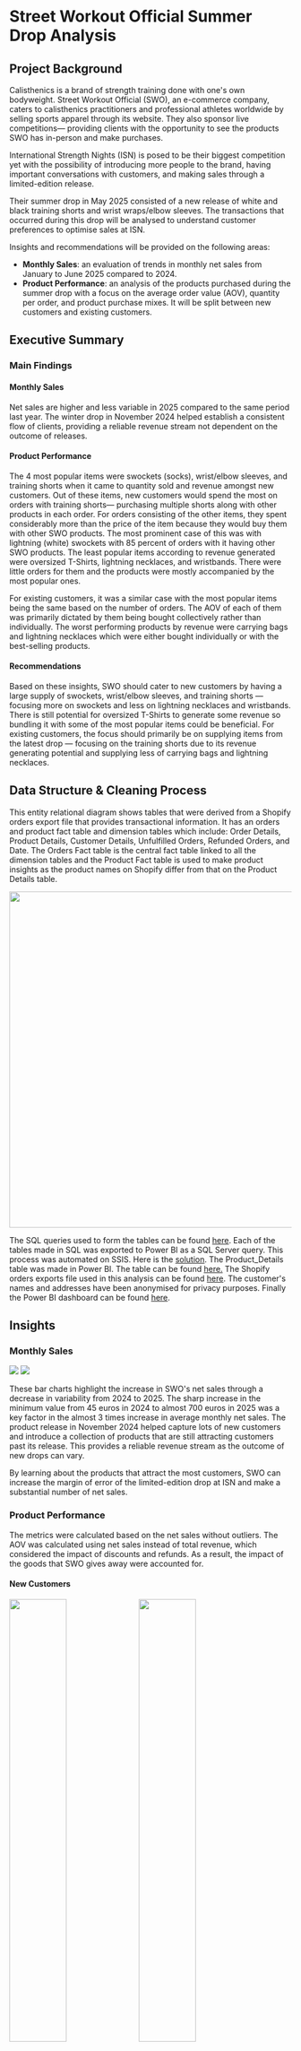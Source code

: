 # Street Workout Official Summer Drop Analysis

## Project Background
<p>Calisthenics is a brand of strength training done with one's own bodyweight. Street Workout Official (SWO), an e-commerce company, caters to calisthenics practitioners and professional athletes worldwide by selling sports apparel through its website. They also sponsor live competitions— providing clients with the opportunity to see the products SWO has in-person and make purchases.</p>

<p>International Strength Nights (ISN) is posed to be their biggest competition yet with the possibility of introducing more people to the brand, having important conversations with customers, and making sales through a limited-edition release.</p>

<p>Their summer drop in May 2025 consisted of a new release of white and black training shorts and wrist wraps/elbow sleeves. The transactions that occurred during this drop will be analysed to understand customer preferences to optimise sales at ISN.</p>


Insights and recommendations will be provided on the following areas:
- **Monthly Sales**: an evaluation of trends in monthly net sales from January to June 2025 compared to 2024.
- **Product Performance**: an analysis of the products purchased during the summer drop with a focus on the average order value (AOV), quantity per order, and product purchase mixes. It will be split between new customers and existing customers.


## Executive Summary

### Main Findings
#### Monthly Sales
Net sales are higher and less variable in 2025 compared to the same period last year. The winter drop in November 2024 helped establish a consistent flow of clients, providing a reliable revenue stream not dependent on the outcome of releases.

#### Product Performance
<p>The 4 most popular items were swockets (socks), wrist/elbow sleeves, and training shorts when it came to quantity sold and revenue amongst new customers. Out of these items, new customers would spend the most on orders with training shorts— purchasing multiple shorts along with other products in each order. For orders consisting of the other items, they spent considerably more than the price of the item because they would buy them with other SWO products. The most prominent case of this was with lightning (white) swockets with 85 percent of orders with it having other SWO products. The least popular items according to revenue generated were oversized T-Shirts, lightning necklaces, and wristbands. There were little orders for them and the products were mostly accompanied by the most popular ones.</p>

<p>For existing customers, it was a similar case with the most popular items being the same based on the number of orders. The AOV of each of them was primarily dictated by them being bought collectively rather than individually. The worst performing products by revenue were carrying bags and lightning necklaces which were either bought individually or with the best-selling products.</p>

#### Recommendations
<p>Based on these insights, SWO should cater to new customers by having a large supply of swockets, wrist/elbow sleeves, and training shorts — focusing more on swockets and less on lightning necklaces and wristbands. There is still potential for oversized T-Shirts to generate some revenue so bundling it with some of the most popular items could be beneficial. For existing customers, the focus should primarily be on supplying items from the latest drop — focusing on the training shorts due to its revenue generating potential and supplying less of carrying bags and lightning necklaces.</p>

## Data Structure & Cleaning Process
<p>This entity relational diagram shows tables that were derived from a Shopify orders export file that provides transactional information. It has an orders and product fact table and dimension tables which include: Order Details, Product Details, Customer Details, Unfulfilled Orders, Refunded Orders, and Date. The Orders Fact table is the central fact table linked to all the dimension tables and the Product Fact table is used to make product insights as the product names on Shopify differ from that on the Product Details table.</p>
<img src = "SWO ERD.png" width = 600 height = 600>

<p>The SQL queries used to form the tables can be found <a href = "Data-Cleaning-Procedure/SQL_Queries">here</a>. Each of the tables made in SQL was exported to Power BI as a SQL Server query. This process was automated on SSIS. Here is the <a href = "Data-Cleaning-Procedure/SSIS_Automation_Process/SWO_automated_ETL.sln">solution</a>. The Product_Details table was made in Power BI. The table can be found <a href = "Data-Cleaning-Procedure/Product_Details.csv">here.</a> The Shopify orders exports file used in this analysis can be found <a href = "Data-Cleaning-Procedure/orders_export_1.csv">here</a>. The customer's names and addresses have been anonymised for privacy purposes. Finally the Power BI dashboard can be found <a href = "Data-Cleaning-Procedure/ISN preparation analysis_portfolio.pbix">here</a>.</p>

## Insights
### Monthly Sales
<img src = "Charts/Monthly_Net_Sales2024.png">
<img src = "Charts/Monthly_Net_Sales2025.png">
<p>These bar charts highlight the increase in SWO's net sales through a decrease in variability from 2024 to 2025. The sharp increase in the minimum value from 45 euros in 2024 to almost 700 euros in 2025 was a key factor in the almost 3 times increase in average monthly net sales. The product release in November 2024 helped capture lots of new customers and introduce a collection of products that are still attracting customers past its release. This provides a reliable revenue stream as the outcome of new drops can vary.</p>

<p>By learning about the products that attract the most customers, SWO can increase the margin of error of the limited-edition drop at ISN and make a substantial number of net sales.</p>

### Product Performance
<p>The metrics were calculated based on the net sales without outliers. The AOV was calculated using net sales instead of total revenue, which considered the impact of discounts and refunds. As a result, the impact of the goods that SWO gives away were accounted for.</p>

#### New Customers
<p>
 <img src = "Charts/Quantity_Sold_New_Customers_Best_Products.png" style="width:45%; height:auto;">
 <img src = "Charts/Quantity_Sold_New_Customers_Worst_Products.png" style="width:45%; height:auto;">
</p>
<p>
 <img src = "Charts/Total_Revenue_New_Customers_Best_Products.png" style="width:45%; height:auto;">
 <img src = "Charts/Total_Revenue_New_Customers_Worst_Products.png" style="width:45%; height:auto;">
</p>

<p>The most popular items by both the quantity sold and revenue were swockets, wrist/elbow sleeves and training shorts. Those 4 items made for around 90 percent of total revenue and quantity. Darkness and lightning swockets, SWO's first products, are still attracting new customers, but the new training shorts are also playing a role in bringing them in.</p>

<p>The worst performing products by revenue were wristbands, necklaces and oversized T-Shirts. However, by quantity, they were rashguards, necklaces, and oversized T-shirts. The inclusion of the rashguard is interesting as it generated the most revenue during the winter drop. This underscores the impact of seasonal fluctuations in  demand. Considering the revenue generating potential of rashguards, only wristbands, necklaces and oversized T-Shirts will be covered.</p>

<p>Here are some notes on the different products. Products bought mainly with others were likely not purchased intentionally.</p>

- **Training Shorts**: orders with this product had the highest AOV of over 80 euros. The price of the item is the highest at 45 euros, positively skewing the AOV, but despite that, customers purchased more than just that item with around 70 percent of orders consisting of other items. A few of them bought multiple shorts as out of the 16 orders for the item, 6 of those consisted of both black and white shorts.
- **Swockets**: orders with lightning and darkness swockets had an AOV of almost 65 and 55 euros respectively. Lightning swockets were easily the best complementary item as almost 90 percent of orders with it contained other items. However, customers had the tendency to make more purchases of darkness swockets on their own with the proportion being the lowest of the most popular items at 60 percent. As a result, the AOV for darkness swockets was primarily dictated by customers buying it in multiples with there being 5 orders consisting of multiple darkness swockets and only 1 for lightning ones.
- **Wrist/Elbow sleeves**: orders with this product had an AOV of over 60 euros. The AOV was that high because people bought other items with it as 60 percent of orders for it came with other products and the quantity per order was a little higher than 1.
-	**Oversized T-Shirt**: there was only one order for it which consisted of multiple T-Shirts. The shirts were accompanied by swockets, new shorts, and wrist wraps— the 3 most popular items.
-	**Wristbands**: there were two orders for this item. One of them consisted of one wristband with lightning and darkness swockets, wrist/elbow sleeves, and shorts. The other one contained 3 wrist bands and darkness swockets.
-	**Necklaces**: there was only one order made for just that product, which generated under 25 euros— the lowest AOV out of all items ordered.

<p>In general, 45 out of 46 orders made by new customers contained one of the four most popular items discussed. Most of the orders with the least most popular items were accompanied by the best-selling items. Considering the lack of demand for these products, there is not much need for them.</p>

#### Existing Customers
<p>There were only 13 orders purchased by this customer segment, so the total orders metric was used to assess the popularity of certain items instead of the quantity sold.</p>

<p>
<img src = "Charts/Number_of_Orders_Existing_Customers_Best_Products.png" style="width:45%; height:auto;">
<img src = "Charts/Total_Revenue_Existing_Customers_Best_Products.png" style="width:45%; height:auto;">
</p>
<p>
<img src = "Charts/Number_of_Orders_Existing_Customers_Worst_Products.png" style="width:45%; height:auto;">
<img src = "Charts/Total_Revenue_Existing_Customers_Worst_Products.png" style="width:45%; height:auto;">
</p>

<p>The 4 most popular items based on the number of orders matched that of new customers. Training shorts dominated when it came to both the number of orders and revenue and it is evident, but not surprising, that the top 2 products were the newest ones. Out of the 8 customers who bought wrist/elbow sleeves or training shorts, 6 of those customers had previously bought swockets. Observing the revenue, after training shorts, the items were in a similar range except lightning necklace and SWO carrying bag which were noticeably less.</p>


For all the products, the AOV was mostly affected by the fact that they were bought with other products rather than the quantity ordered. Here are some other details:

- **Training Shorts**: 4 out of 7 orders came with other items.
- **Wrist/Elbow sleeves**: 3 out of 4 orders came with other items and those orders consisted of the other 3 items (training shorts, darkness and lightning swockets).
- **Swockets**: resembling the pattern with new customers, lightning swockets was evidently a good complementary item with all orders for it coming with other items. With the quantity per order for darkness swockets being 1, the AOV is still higher than the price of 20 euros due to the order that came with another item.
- **Lightning Necklaces**: there was only one order for this product, which included swockets (lightning and darkness), oversized T-shirts, and training shorts (white and black).
- **Carrying Bags**: there was one order for only item. This customer had made multiple orders previously consisting of swockets.


Generally, 11 out of 13 orders contained at least one of training shorts, wrist/elbow sleeves and swockets. The least performing products by revenue were the carrying bag and lightning necklace which either came alone or with the best-selling products.




#### Potential Revenue Lift Estimation
Here is a scenario to demonstrate the potential revenue lift that could occur at ISN if there was a higher stock of the items that were analysed. There are 100 customers, but after orders by 60 of them, the supply of all items gets depleted. This estimates the potential revenue uplift if there was still enough supply to satisfy the potential demand for the 40 customers. Out of them, 30 are new customers and 10 are existing ones. The 'Proportion of Orders with Item' is the number of orders for that item during the summer drop divided by the total orders made by each customer group. An assumption is that each customer can only make one order and behaviour in real life purchasing behaviouris consistent with that online. The 'Potential Orders Missed' is based on the number of customers in each segment assuming they made purchases matching the proportion of orders. It is purposely rounded down to be more conservative with the future estimates. The AOV excluding product considers both the product price and the product's quantity per order. The 'Potential Revenue Lift' is based on the AOV derived from orders with that product. This scenario assumes that each customer is limited to one order.

These are the metrics for new customers based on the scenario. They are based on the 46 online orders placed by them during the summer drop.
| Metric                               | Training shorts  | Wrist/elbow sleeves | Darkness Swockets | Lightning Swockets | Oversized T-Shirts | Wristbands | Necklaces |
|--------------------------------------|------------------|---------------------|-------------------|-------------------|-------------------|-------------|-----------|
| Proportion of Orders with Item       | 34.78%           | 41.30%              | **43.48%**        | 32.61%            | 2.17%             | 4.35%      | 2.17%     |
| Potential Orders Missed              | 10               | 12                  | **13**            | 9                 | 0                 | 1          | 0         |
| Average Quantity Per Order           | 1.31             | 1.16                | 2.6               | **2.67**          | 2                 | 2          | 1         |
| Average Order Value                  | €93.76           | €76.98              | €69.24            | €81.24            | **€187.16**       | €75.38     | €22.39    |
| Only individual purchases?           | No               | No                  | No                | No                | No                | No         | Yes       |
| Price of Product                     | **€44.74**       | €22.40              | €22.34            | €22.34            | €39.14            | €4.42      | €19.60     |
| Average Order Value excluding product| €35.15 (-62.51%) | €51.00 (-33.74%)    | **€11.16 (-83.88%)**  | €21.59 (-73.42%)  | €108.88 (-41.83%) | €66.54 (-11.73%)   | N/A       |
| Potential Revenue Lift               | **€937.60**      | €923.76             | €900.12            | €731.16           | €0.00             | €75.38     | €0.00     |
| Potential Revenue Generated Individually | €586.09      | €311.81             | **€754.54**        | €536.83           | €0.00             | €8.84      | €0.00     |

Darkness swockets had the highest number of potential orders missed with 13 of the 30 orders due to the high number of online orders. Its AOV also had the greatest decline after its exclusion at nearly 85 percent and the highest revenue generated individually at over 750 euros. This indicates customers had the tendency to buy darkness swockets individually rather than collectively. Wristbands had the lowest decline of only 12 percent and only 9 euros of potential revenue generated from those customers. This highlights the lack of importance of wristbands when it comes to revenue generation on an order-to-order basis. Despite the average order value of oversized T-shirts being the highest, the low proportion of orders with the item meant the potential revenue lift was 0 as out of 30 people it is not likely to be ordered compared to the other items. When it came to potential revenue lift, the training shorts had the highest value at nearly 940 euros. This is not surprising considering its AOV and number of orders. Lightning swockets were ranked lower than darkness swockets, wrist/elbow sleeves and training shorts when it came to individual revenue generation at almost 540 euros. This highlights the lack of popularity when it comes to number of orders for it specifically despite the AOV being the 3rd highest.

These are the metrics for existing customers based on the scenario. They are based on the 13 orders placed by them during the summer drop.
| Metric                               | Training shorts      | Wrist/elbow sleeves | Darkness Swockets | Lightning Swockets | Necklaces | Carrying Bags |
|--------------------------------------|----------------------|---------------------|-------------------|---------------------|-------------------|--------|
| Proportion of Orders with Item       | **53.85%**           | 30.77%              | 23.08%            | 15.38%              | 7.69%             | 7.69%  |
| Potential Orders Missed              | **5**                | 3                   | 2                 | 1                   | 0                 | 0      |
| Average Quantity Per Order           | 1.14                 | 1                   | 1                 | **1.5**             | 1                 | 1      |
| Average Order Value                  | €72.68               | €60.42              | €39.76            | €162.62             | **€248.73**       | €16.79 |
| Only individual purchases?           | No                   | No                  | No                | No                  | No                | Yes    |
| Price of Product                     | **€44.74**           | €22.40              | €22.34            | €22.34              | €19.60            | €11.14 |
| Average Order Value excluding product| **€21.68 (-70.17%)** | €38.02 (-37.07%)    | €17.42 (-56.19%)  | €129.11 (-25.95%)   | €229.13 (7.88%)   | N/A    |
| Potential Revenue Lift               | **€363.40**          | €181.26             | €79.52            | €162.62             | €0.00             | €0.00  |
| Potential Revenue Generated Individually | **€255.02**      | €67.20              | €44.68            | €33.51              | €0.00             | €0.00  |

Due to the large demand by existing customers for the new training shorts during the summer drop, it had the greatest potential orders missed at 5 out of 10. As a result of its relatively high price and number of orders, it also had the largest AOV percent decrease, potential revenue lift, and potential revenue generated individually. With only 8 percent of orders online being for necklaces and carrying bags, they had a potential orders missed measure of 0. Out of the most popular items, lightning swockets had the lowest percent decrease in AOV at 26 percent and darkness swockets had the 2nd highest at 56 percent. This underscores the complementary nature of the lightning swockets and that customers still demand swockets darkness specifically. This might not be for the best for darkness swockets as with many existing customers already having swockets, the lack of demand for the product led to it having the lowest potential revenue lift out of those 4 items.

## Recommendations
In order to generate the most demand and increase sales, SWO would need to have swockets available to attract new customers. Many customers look out for darkness swockets specifically as indicated and some of them buy lightning swockets with other goods. SWO would need less necklaces, wristbands and carrying bags due to the lack of demand by both new and existing customers. Even though oversized T-Shirts were not popular with new customers, they could still be included in a bundle with darkness swockets and some of the most popular items due to its revenue generating potential. With the high likelihood that many people at ISN will be existing customers, there would need to be a larger share of shorts and wrist/elbow sleeves available.
